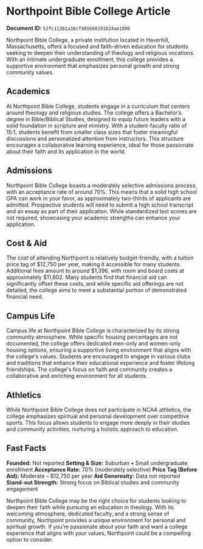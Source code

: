 # Northpoint Bible College Article

**Document ID:** `52fc11361a16cf401668191b24ae1890`

Northpoint Bible College, a private institution located in Haverhill, Massachusetts, offers a focused and faith-driven education for students seeking to deepen their understanding of theology and religious vocations. With an intimate undergraduate enrollment, this college provides a supportive environment that emphasizes personal growth and strong community values.

## Academics
At Northpoint Bible College, students engage in a curriculum that centers around theology and religious studies. The college offers a Bachelor’s degree in Bible/Biblical Studies, designed to equip future leaders with a solid foundation in scripture and ministry. With a student-faculty ratio of 15:1, students benefit from smaller class sizes that foster meaningful discussions and personalized attention from instructors. This structure encourages a collaborative learning experience, ideal for those passionate about their faith and its application in the world.

## Admissions
Northpoint Bible College boasts a moderately selective admissions process, with an acceptance rate of around 70%. This means that a solid high school GPA can work in your favor, as approximately two-thirds of applicants are admitted. Prospective students will need to submit a high school transcript and an essay as part of their application. While standardized test scores are not required, showcasing your academic strengths can enhance your application.

## Cost & Aid
The cost of attending Northpoint is relatively budget-friendly, with a tuition price tag of $12,750 per year, making it accessible for many students. Additional fees amount to around $1,396, with room and board costs at approximately $11,802. Many students find that financial aid can significantly offset these costs, and while specific aid offerings are not detailed, the college aims to meet a substantial portion of demonstrated financial need.

## Campus Life
Campus life at Northpoint Bible College is characterized by its strong community atmosphere. While specific housing percentages are not documented, the college offers dedicated men-only and women-only housing options, ensuring a supportive living environment that aligns with the college's values. Students are encouraged to engage in various clubs and traditions that enhance their educational experience and foster lifelong friendships. The college's focus on faith and community creates a collaborative and enriching environment for all students.

## Athletics
While Northpoint Bible College does not participate in NCAA athletics, the college emphasizes spiritual and personal development over competitive sports. This focus allows students to engage more deeply in their studies and community activities, nurturing a holistic approach to education.

## Fast Facts
**Founded:** Not reported
**Setting & Size:** Suburban • Small undergraduate enrollment
**Acceptance Rate:** 70% (moderately selective)
**Price Tag (Before Aid):** Moderate – $12,750 per year
**Aid Generosity:** Data not reported
**Stand-out Strength:** Strong focus on Biblical studies and community engagement

Northpoint Bible College may be the right choice for students looking to deepen their faith while pursuing an education in theology. With its welcoming atmosphere, dedicated faculty, and a strong sense of community, Northpoint provides a unique environment for personal and spiritual growth. If you’re passionate about your faith and want a college experience that aligns with your values, Northpoint could be a compelling option to consider.
